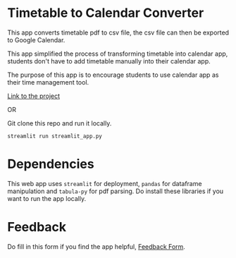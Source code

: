# Timetable to Calendar Converter

This app converts timetable pdf to csv file, the csv file can then be exported to Google Calendar.

This app simplified the process of transforming timetable into calendar app, students don't have to add timetable manually into their calendar app.

The purpose of this app is to encourage students to use calendar app as their time management tool.

[Link to the project](https://share.streamlit.io/ganthology/timetable-to-calendar/main)

OR

Git clone this repo and run it locally.

```streamlit run streamlit_app.py```

# Dependencies
This web app uses ```streamlit``` for deployment, ```pandas``` for dataframe manipulation and ```tabula-py``` for pdf parsing. Do install these libraries if you want to run the app locally.

# Feedback
Do fill in this form if you find the app helpful, [Feedback Form](https://forms.gle/3DLemvUE5FNzBJws8).
